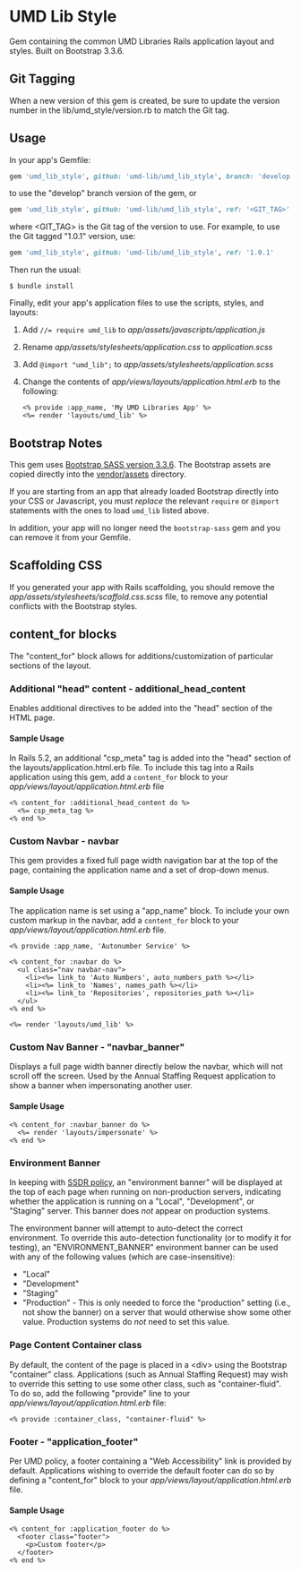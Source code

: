 # UMD Lib Style

Gem containing the common UMD Libraries Rails application layout and styles. Built on Bootstrap 3.3.6.

## Git Tagging

When a new version of this gem is created, be sure to update the version
number in the lib/umd_style/version.rb to match the Git tag.

## Usage

In your app's Gemfile:

```ruby
gem 'umd_lib_style', github: 'umd-lib/umd_lib_style', branch: 'develop'
```

to use the "develop" branch version of the gem, or

```ruby
gem 'umd_lib_style', github: 'umd-lib/umd_lib_style', ref: '<GIT_TAG>'
```

where <GIT_TAG> is the Git tag of the version to use. For example, to use
the Git tagged "1.0.1" version, use:

```ruby
gem 'umd_lib_style', github: 'umd-lib/umd_lib_style', ref: '1.0.1'
```

Then run the usual:

```
$ bundle install
```

Finally, edit your app's application files to use the scripts, styles, and layouts:

1. Add `//= require umd_lib` to *app/assets/javascripts/application.js*
2. Rename *app/assets/stylesheets/application.css* to *application.scss*
3. Add `@import "umd_lib";` to *app/assets/stylesheets/application.scss*
4. Change the contents of *app/views/layouts/application.html.erb* to the following:

    ```erb
    <% provide :app_name, 'My UMD Libraries App' %>
    <%= render 'layouts/umd_lib' %>
    ```

## Bootstrap Notes

This gem uses [Bootstrap SASS version 3.3.6][1]. The Bootstrap assets are copied directly into the [vendor/assets](vendor/assets) directory.

If you are starting from an app that already loaded Bootstrap directly into your CSS or Javascript, you must *replace* the relevant `require` or `@import` statements with the ones to load `umd_lib` listed above.

In addition, your app will no longer need the `bootstrap-sass` gem and you can remove it from your Gemfile.

## Scaffolding CSS

If you generated your app with Rails scaffolding, you should remove the *app/assets/stylesheets/scaffold.css.scss* file, to remove any potential conflicts with the Bootstrap styles.

## content_for blocks

The "content_for" block allows for additions/customization of particular sections of the layout.

### Additional "head" content - additional_head_content

Enables additional directives to be added into the "head" section of the HTML
page.

#### Sample Usage

In Rails 5.2, an additional "csp_meta" tag is added into the "head" section of
the layouts/application.html.erb file. To include this tag into a Rails
application using this gem, add a `content_for` block to your
*app/views/layout/application.html.erb* file

```erb
<% content_for :additional_head_content do %>
  <%= csp_meta_tag %>
<% end %>
```

### Custom Navbar - navbar

This gem provides a fixed full page width navigation bar at the top of the page, containing the application name and a set of drop-down menus.

#### Sample Usage

The application name is set using a "app_name" block. To include your own custom markup in the navbar, add a `content_for` block to your *app/views/layout/application.html.erb* file.

```erb
<% provide :app_name, 'Autonumber Service' %>

<% content_for :navbar do %>
  <ul class="nav navbar-nav">
    <li><%= link_to 'Auto Numbers', auto_numbers_path %></li>
    <li><%= link_to 'Names', names_path %></li>
    <li><%= link_to 'Repositories', repositories_path %></li>
  </ul>
<% end %>

<%= render 'layouts/umd_lib' %>
```

### Custom Nav Banner - "navbar_banner"

Displays a full page width banner directly below the navbar, which will not scroll off the screen. Used by the Annual Staffing Request application to show a banner when impersonating another user.

#### Sample Usage

```erb
<% content_for :navbar_banner do %>
  <%= render 'layouts/impersonate' %>
<% end %>
```

### Environment Banner

In keeping with [SSDR policy][2], an "environment banner" will be displayed at the top of each page when running on non-production servers, indicating whether the application is running on a "Local", "Development", or "Staging" server. This banner does _not_ appear on production systems.

The environment banner will attempt to auto-detect the correct environment. To override this auto-detection functionality (or to modify it for testing), an "ENVIRONMENT_BANNER" environment banner can be used with any of the following values (which are case-insensitive):

 * "Local"
 * "Development"
 * "Staging"
 * "Production" - This is only needed to force the "production" setting (i.e., not show the banner) on a server that would otherwise show some other value. Production systems do _not_ need to set this value.

### Page Content Container class

 By default, the content of the page is placed in a \<div> using the Bootstrap "container" class. Applications (such as Annual Staffing Request) may wish to override this setting to use some other class, such as "container-fluid". To do so, add the following "provide" line to your *app/views/layout/application.html.erb* file:

```erb
<% provide :container_class, "container-fluid" %>
```

### Footer - "application_footer"

Per UMD policy, a footer containing a "Web Accessibility" link is provided by
default. Applications wishing to override the default footer can do so by
defining a "content_for" block to your *app/views/layout/application.html.erb*
file.

#### Sample Usage

```erb
<% content_for :application_footer do %>
  <footer class="footer">
    <p>Custom footer</p>
  </footer>
<% end %>
```

[1]: https://github.com/twbs/bootstrap-sass/archive/v3.3.6.tar.gz
[2]: https://confluence.umd.edu/display/LIB/Create+Environment+Banners
